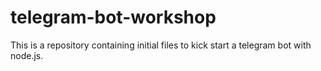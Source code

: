 # telegram-bot-workshop
This is a repository containing initial files to kick start a telegram bot with
node.js.
